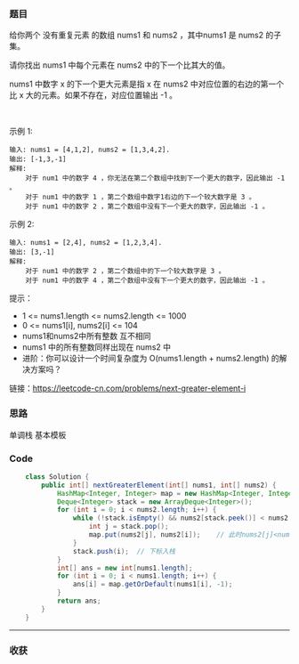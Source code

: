 ### 题目

给你两个 没有重复元素 的数组 nums1 和 nums2 ，其中nums1 是 nums2 的子集。

请你找出 nums1 中每个元素在 nums2 中的下一个比其大的值。

nums1 中数字 x 的下一个更大元素是指 x 在 nums2 中对应位置的右边的第一个比 x 大的元素。如果不存在，对应位置输出 -1 。

 

示例 1:
```
输入: nums1 = [4,1,2], nums2 = [1,3,4,2].
输出: [-1,3,-1]
解释:
    对于 num1 中的数字 4 ，你无法在第二个数组中找到下一个更大的数字，因此输出 -1 。
    对于 num1 中的数字 1 ，第二个数组中数字1右边的下一个较大数字是 3 。
    对于 num1 中的数字 2 ，第二个数组中没有下一个更大的数字，因此输出 -1 。
```
示例 2:
```
输入: nums1 = [2,4], nums2 = [1,2,3,4].
输出: [3,-1]
解释:
    对于 num1 中的数字 2 ，第二个数组中的下一个较大数字是 3 。
    对于 num1 中的数字 4 ，第二个数组中没有下一个更大的数字，因此输出 -1 。
```
提示：

- 1 <= nums1.length <= nums2.length <= 1000
- 0 <= nums1[i], nums2[i] <= 104
- nums1和nums2中所有整数 互不相同
- nums1 中的所有整数同样出现在 nums2 中
 
- 进阶：你可以设计一个时间复杂度为 O(nums1.length + nums2.length) 的解决方案吗？


链接：https://leetcode-cn.com/problems/next-greater-element-i

### 思路

单调栈 基本模板

### Code
```java
    class Solution {
        public int[] nextGreaterElement(int[] nums1, int[] nums2) {
            HashMap<Integer, Integer> map = new HashMap<Integer, Integer>();
            Deque<Integer> stack = new ArrayDeque<Integer>();
            for (int i = 0; i < nums2.length; i++) {
                while (!stack.isEmpty() && nums2[stack.peek()] < nums2[i]) {
                    int j = stack.pop();
                    map.put(nums2[j], nums2[i]);    // 此时nums2[j]<nums2[i]
                }
                stack.push(i);  // 下标入栈
            }
            int[] ans = new int[nums1.length];
            for (int i = 0; i < nums1.length; i++) {
                ans[i] = map.getOrDefault(nums1[i], -1);
            }
            return ans;
        }
    }
```
*** 
### 收获

